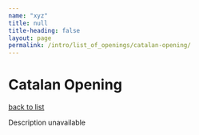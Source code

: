 ```yaml
---
name: "xyz"
title: null
title-heading: false
layout: page
permalink: /intro/list_of_openings/catalan-opening/
---
```


# Catalan Opening

[back to list](../../list_of_openings)

Description unavailable